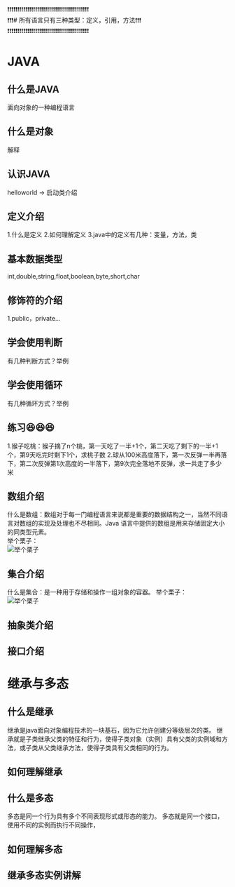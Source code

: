 :exclamation::exclamation::exclamation::exclamation::exclamation::exclamation::exclamation::exclamation::exclamation::exclamation::exclamation::exclamation::exclamation::exclamation::exclamation::exclamation::exclamation::exclamation::exclamation::exclamation::exclamation::exclamation::exclamation::exclamation::exclamation::exclamation::exclamation::exclamation::exclamation::exclamation::exclamation::exclamation::exclamation::exclamation::exclamation::exclamation::exclamation::exclamation::exclamation::exclamation::exclamation:<br/>
:exclamation::exclamation::exclamation:# 所有语言只有三种类型：定义，引用，方法:exclamation::exclamation::exclamation:<br/>
:exclamation::exclamation::exclamation::exclamation::exclamation::exclamation::exclamation::exclamation::exclamation::exclamation::exclamation::exclamation::exclamation::exclamation::exclamation::exclamation::exclamation::exclamation::exclamation::exclamation::exclamation::exclamation::exclamation::exclamation::exclamation::exclamation::exclamation::exclamation::exclamation::exclamation::exclamation::exclamation::exclamation::exclamation::exclamation::exclamation::exclamation::exclamation::exclamation::exclamation::exclamation:<br/>

# JAVA
## 什么是JAVA
  面向对象的一种编程语言

## 什么是对象
  解释

## 认识JAVA
  helloworld → 启动类介绍

## 定义介绍
  1.什么是定义
  2.如何理解定义
  3.java中的定义有几种：变量，方法，类

## 基本数据类型
  int,double,string,float,boolean,byte,short,char

## 修饰符的介绍
  1.public，private...

## 学会使用判断
  有几种判断方式？举例

## 学会使用循环
  有几种循环方式？举例

## 练习:laughing::laughing::laughing:
  1.猴子吃桃：猴子摘了n个桃，第一天吃了一半+1个，第二天吃了剩下的一半+1个，第9天吃完时剩下1个，求桃子数
  2.球从100米高度落下，第一次反弹一半再落下，第二次反弹第1次高度的一半落下，第9次完全落地不反弹，求一共走了多少米

## 数组介绍
  什么是数组：数组对于每一门编程语言来说都是重要的数据结构之一，当然不同语言对数组的实现及处理也不尽相同。Java 语言中提供的数组是用来存储固定大小的同类型元素。<br/>
  举个栗子：<br/>
  ![举个栗子](https://img.ixintu.com/download/jpg/202001/2e6ec91cbd78b42e39ae3e92556b99d4.jpg!con)

## 集合介绍
  什么是集合：是一种用于存储和操作一组对象的容器。
  举个栗子：<br/>
  ![举个栗子](https://img.ixintu.com/download/jpg/202001/2e6ec91cbd78b42e39ae3e92556b99d4.jpg!con)

## 抽象类介绍

## 接口介绍







# 继承与多态
## 什么是继承
  继承是java面向对象编程技术的一块基石，因为它允许创建分等级层次的类。
  继承就是子类继承父类的特征和行为，使得子类对象（实例）具有父类的实例域和方法，或子类从父类继承方法，使得子类具有父类相同的行为。

## 如何理解继承

## 什么是多态
  多态是同一个行为具有多个不同表现形式或形态的能力。
  多态就是同一个接口，使用不同的实例而执行不同操作，

## 如何理解多态

## 继承多态实例讲解



